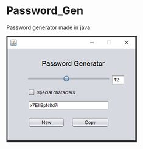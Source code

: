 # Password_Gen
Password generator made in java

![Screenshot](https://github.com/diogomcasado/Password_Gen/blob/main/main.PNG)